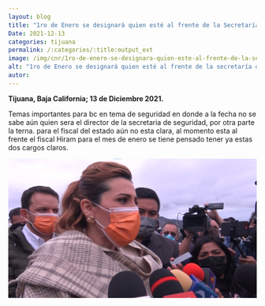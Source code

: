 ```yaml
---
layout: blog
title: "1ro de Enero se designará quien esté al frente de la Secretaría de Seguridad del Estado"
Date: 2021-12-13
categories: tijuana
permalink: /:categories/:title:output_ext
image: /img/cnr/1ro-de-enero-se-designara-quien-este-al-frente-de-la-secretaria-de-seguridad-del-estado.png
alt: "1ro de Enero se designará quien esté al frente de la secretaría de seguridad del estado"
autor:
---
```


**Tijuana, Baja California; 13 de Diciembre 2021.** 

Temas importantes para bc en tema de seguridad en donde a la fecha no se sabe aún quien sera el director de la secretaria de seguridad, por otra parte la terna.
 para el fiscal del estado aún no esta clara, al momento esta al frente el fiscal Hiram para el mes de enero se tiene pensado tener ya estas dos cargos claros.

<div id="carouselExampleSlidesOnly" class="carousel slide" data-ride="carousel">
  <div class="carousel-inner">
    <div class="carousel-item active">
       <img class="d-block w-100" src="/img/cnr/1ro-de-enero-se-designara-quien-este-al-frente-de-la-secretaria-de-seguridad-del-estado.png" loading="lazy"  alt="1ro de Enero se designará quien esté al frente de la secretaría de seguridad del estado">
    </div>
  </div>
</div>